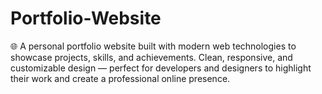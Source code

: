 # Portfolio-Website
🌐 A personal portfolio website built with modern web technologies to showcase projects, skills, and achievements. Clean, responsive, and customizable design — perfect for developers and designers to highlight their work and create a professional online presence.
